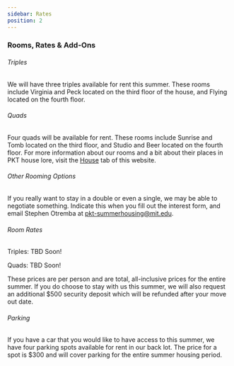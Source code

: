 ```yaml
---
sidebar: Rates
position: 2
---
```

### Rooms, Rates & Add-Ons

###### Triples

We will have three triples available for rent this summer. These rooms include Virginia and Peck located on the third floor of the house, and Flying located on the fourth floor. 

###### Quads

Four quads will be available for rent. These rooms include Sunrise and Tomb located on the third floor, and Studio and Beer located on the fourth floor. For more information about our rooms and a bit about their places in PKT house lore, visit the [House](https://pkt.mit.edu/house/) tab of this website.

###### Other Rooming Options

If you really want to stay in a double or even a single, we may be able to negotiate something. Indicate this when you fill out the interest form, and email Stephen Otremba at pkt-summerhousing@mit.edu.

###### Room Rates

Triples: TBD Soon!

Quads: TBD Soon!

These prices are per person and are total, all-inclusive prices for the entire summer. If you do choose to stay with us this summer, we will also request an additional $500 security deposit which will be refunded after your move out date.

###### Parking

If you have a car that you would like to have access to this summer, we have four parking spots available for rent in our back lot.  The price for a spot is $300 and will cover parking for the entire summer housing period.
